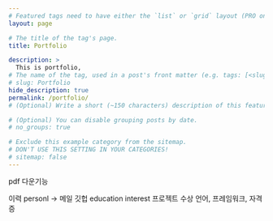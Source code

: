 ```yaml
---
# Featured tags need to have either the `list` or `grid` layout (PRO only).
layout: page

# The title of the tag's page.
title: Portfolio

description: >
  This is portfolio,
# The name of the tag, used in a post's front matter (e.g. tags: [<slug>]).
# slug: Portfolio
hide_description: true
permalink: /portfolio/
# (Optional) Write a short (~150 characters) description of this featured tag.

# (Optional) You can disable grouping posts by date.
# no_groups: true

# Exclude this example category from the sitemap.
# DON'T USE THIS SETTING IN YOUR CATEGORIES!
# sitemap: false
---
```


pdf 다운기능

이력
personl -> 메일 깃헙
education
interest
프로젝트
수상
언어, 프레임워크, 자격증
